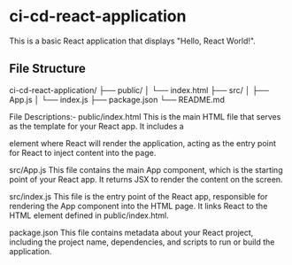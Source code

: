 # ci-cd-react-application

This is a basic React application that displays "Hello, React World!".

## File Structure

ci-cd-react-application/
├── public/
│   └── index.html
├── src/
│   ├── App.js
│   └── index.js
├── package.json
└── README.md

File Descriptions:- 
public/index.html
This is the main HTML file that serves as the template for your React app. It includes a <div> element where React will render the application, acting as the entry point for React to inject content into the page.

src/App.js
This file contains the main App component, which is the starting point of your React app. It returns JSX to render the content on the screen.

src/index.js
This file is the entry point of the React app, responsible for rendering the App component into the HTML page. It links React to the HTML element defined in public/index.html.

package.json
This file contains metadata about your React project, including the project name, dependencies, and scripts to run or build the application.

